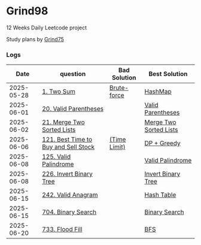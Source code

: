 # Grind98
12 Weeks Daily Leetcode project

Study plans by [Grind75](https://www.techinterviewhandbook.org/grind75/)

### Logs
|Date|question|Bad Solution|Best Solution|
|-----|-----|-----|-----|
|2025-05-28|[1. Two Sum](https://leetcode.com/problems/two-sum/)|[Brute-force](./Solution/Week1/Two_sum(brute_force).swift)|[HashMap](./Solution/Week1/Two_Sum(HashMap).swift)|
|2025-06-01|[20. Valid Parentheses](https://leetcode.com/problems/valid-parentheses/)|           |[Valid Parentheses](./Solution/Easy/Valid%20Parentheses.swift)|
|2025-06-02|[21. Merge Two Sorted Lists](https://leetcode.com/problems/merge-two-sorted-lists/)|       |[Merge Two Sorted Lists](./Solution/Easy/Merge%20Two%20Sorted%20Lists.swift)|
|2025-06-06|[121. Best Time to Buy and Sell Stock](https://leetcode.com/problems/best-time-to-buy-and-sell-stock/description/)|[(Time Limit)](./Solution/Easy/Best%20Time%20to%20Buy%20and%20Sell%20Stock(Time%20Limit).swift)|[DP + Greedy](./Solution/Easy/Best%20Time%20to%20Buy%20and%20Sell%20Stock(DP).swift)|
|2025-06-08|[125. Valid Palindrome](Link)|       |[Valid Palindrome](./Solution/Easy/Valid%20Palindrome.swift)|
|2025-06-08|[226. Invert Binary Tree](https://leetcode.com/problems/invert-binary-tree/description/)|    |[Invert Binary Tree](./Solution/Easy/Invert%20Binary%20Tree.swift)|
|2025-06-15|[242. Valid Anagram](https://leetcode.com/problems/valid-anagram/description/)|  |[Hash Table](./Solution/Easy/Valid%20Palindrome.swift)|
|2025-06-15|[704. Binary Search](https://leetcode.com/problems/binary-search/)| |[Binary Search](./Solution/Easy/Binary%20Search.swift)|
|2025-06-20|[733. Flood Fill](https://leetcode.com/problems/flood-fill/description/)|   |[BFS](./Solution/Easy/Flood%20Fill.swift)|

<!-- |2025-06-00|[Title](Link)|[Title](path)|[Title](path)| -->